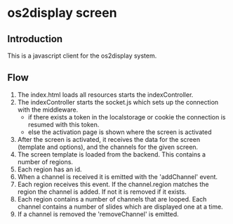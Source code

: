 # os2display screen

## Introduction
This is a javascript client for the os2display system. 

## Flow
1. The index.html loads all resources starts the indexController.
2. The indexController starts the socket.js which sets up the connection with the middleware.
     * if there exists a token in the localstorage or cookie the connection is resumed with this token.
     * else the activation page is shown where the screen is activated
3. After the screen is activated, it receives the data for the screen (template and options),
   and the channels for the given screen.
4. The screen template is loaded from the backend. This contains a number of regions.
5. Each region has an id.
6. When a channel is received it is emitted with the 'addChannel' event.
7. Each region receives this event. If the channel.region matches the region the channel is added. If not it is removed if it exists.
8. Each region contains a number of channels that are looped. Each channel contains a number of slides which are displayed one at a time.
9. If a channel is removed the 'removeChannel' is emitted.
